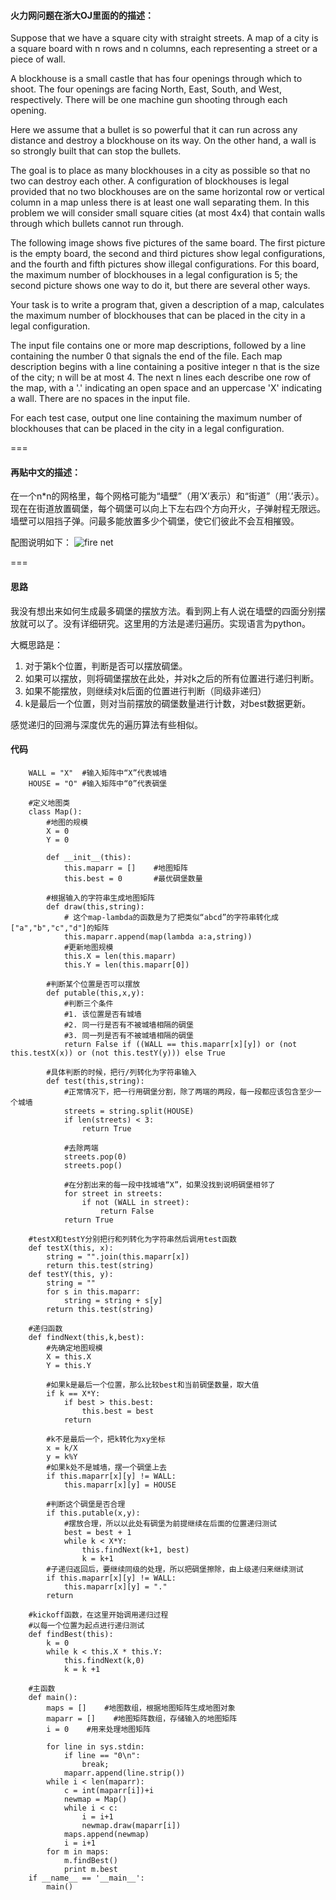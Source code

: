 #### 火力网问题在浙大OJ里面的的描述：

Suppose that we have a square city with straight streets. A map of a city is a square board with n rows and n columns, each representing a street or a piece of wall.

A blockhouse is a small castle that has four openings through which to shoot. The four openings are facing North, East, South, and West, respectively. There will be one machine gun shooting through each opening.

Here we assume that a bullet is so powerful that it can run across any distance and destroy a blockhouse on its way. On the other hand, a wall is so strongly built that can stop the bullets.

The goal is to place as many blockhouses in a city as possible so that no two can destroy each other. A configuration of blockhouses is legal provided that no two blockhouses are on the same horizontal row or vertical column in a map unless there is at least one wall separating them. In this problem we will consider small square cities (at most 4x4) that contain walls through which bullets cannot run through.

The following image shows five pictures of the same board. The first picture is the empty board, the second and third pictures show legal configurations, and the fourth and fifth pictures show illegal configurations. For this board, the maximum number of blockhouses in a legal configuration is 5; the second picture shows one way to do it, but there are several other ways.

 Your task is to write a program that, given a description of a map, calculates the maximum number of blockhouses that can be placed in the city in a legal configuration.

 The input file contains one or more map descriptions, followed by a line containing the number 0 that signals the end of the file. Each map description begins with a line containing a positive integer n that is the size of the city; n will be at most 4. The next n lines each describe one row of the map, with a '.' indicating an open space and an uppercase 'X' indicating a wall. There are no spaces in the input file.

 For each test case, output one line containing the maximum number of blockhouses that can be placed in the city in a legal configuration.

===
#### 再贴中文的描述：

在一个n*n的网格里，每个网格可能为“墙壁”（用‘X’表示）和“街道”（用‘.’表示）。现在在街道放置碉堡，每个碉堡可以向上下左右四个方向开火，子弹射程无限远。墙壁可以阻挡子弹。问最多能放置多少个碉堡，使它们彼此不会互相摧毁。

配图说明如下：
![fire net](http://acm.zju.edu.cn/onlinejudge/showImage.do?name=0000%2F1002%2F1002.gif)

===
#### 思路

我没有想出来如何生成最多碉堡的摆放方法。看到网上有人说在墙壁的四面分别摆放就可以了。没有详细研究。这里用的方法是递归遍历。实现语言为python。

大概思路是：

1. 对于第k个位置，判断是否可以摆放碉堡。
2. 如果可以摆放，则将碉堡摆放在此处，并对k之后的所有位置进行递归判断。
3. 如果不能摆放，则继续对k后面的位置进行判断（同级非递归）
4. k是最后一个位置，则对当前摆放的碉堡数量进行计数，对best数据更新。

感觉递归的回溯与深度优先的遍历算法有些相似。

#### 代码
```
	WALL = "X"	#输入矩阵中“X”代表城墙
	HOUSE = "O"	#输入矩阵中“0”代表碉堡

	#定义地图类
	class Map():
	    #地图的规模
        X = 0
        Y = 0

        def __init__(this):
            this.maparr = []    #地图矩阵
            this.best = 0       #最优碉堡数量

        #根据输入的字符串生成地图矩阵
        def draw(this,string):
            # 这个map-lambda的函数是为了把类似“abcd”的字符串转化成["a","b","c","d"]的矩阵
            this.maparr.append(map(lambda a:a,string))
            #更新地图规模
            this.X = len(this.maparr)
            this.Y = len(this.maparr[0])

        #判断某个位置是否可以摆放
        def putable(this,x,y):
            #判断三个条件
            #1. 该位置是否有城墙
            #2. 同一行是否有不被城墙相隔的碉堡
            #3. 同一列是否有不被城墙相隔的碉堡
            return False if ((WALL == this.maparr[x][y]) or (not this.testX(x)) or (not this.testY(y))) else True

        #具体判断的时候，把行/列转化为字符串输入
        def test(this,string):
            #正常情况下，把一行用碉堡分割，除了两端的两段，每一段都应该包含至少一个城墙
            streets = string.split(HOUSE)
            if len(streets) < 3:
                return True

            #去除两端
            streets.pop(0)
            streets.pop()

            #在分割出来的每一段中找城墙“X”，如果没找到说明碉堡相邻了
            for street in streets:
                if not (WALL in street):
                    return False
            return True

    #testX和testY分别把行和列转化为字符串然后调用test函数
    def testX(this, x):
        string = "".join(this.maparr[x])
        return this.test(string)
    def testY(this, y):
        string = ""
        for s in this.maparr:
            string = string + s[y]
        return this.test(string)

    #递归函数
    def findNext(this,k,best):
        #先确定地图规模
        X = this.X
        Y = this.Y

        #如果k是最后一个位置，那么比较best和当前碉堡数量，取大值
        if k == X*Y:
            if best > this.best:
                this.best = best
            return

        #k不是最后一个，把k转化为xy坐标
        x = k/X
        y = k%Y
        #如果k处不是城墙，摆一个碉堡上去
        if this.maparr[x][y] != WALL:
            this.maparr[x][y] = HOUSE

        #判断这个碉堡是否合理
        if this.putable(x,y):
            #摆放合理，所以以此处有碉堡为前提继续在后面的位置递归测试
            best = best + 1
            while k < X*Y:
                this.findNext(k+1, best)
                k = k+1
        #子递归返回后，要继续同级的处理，所以把碉堡擦除，由上级递归来继续测试
        if this.maparr[x][y] != WALL:
            this.maparr[x][y] = "."
        return

    #kickoff函数，在这里开始调用递归过程
    #以每一个位置为起点进行递归测试
    def findBest(this):
        k = 0
        while k < this.X * this.Y:
            this.findNext(k,0)
            k = k +1

    #主函数
    def main():
        maps = []    #地图数组，根据地图矩阵生成地图对象
        maparr = []    #地图矩阵数组，存储输入的地图矩阵
        i = 0    #用来处理地图矩阵

        for line in sys.stdin:
            if line == "0\n":
                break;
            maparr.append(line.strip())
        while i < len(maparr):
            c = int(maparr[i])+i
            newmap = Map()
            while i < c:
                i = i+1
                newmap.draw(maparr[i])
            maps.append(newmap)
            i = i+1
        for m in maps:
            m.findBest()
            print m.best
    if __name__ == '__main__':
        main()
```
